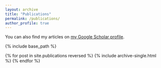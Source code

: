 ```yaml
---
layout: archive
title: "Publications"
permalink: /publications/
author_profile: true
---
```


You can also find my articles on [my Google Scholar profile](https://scholar.google.com/citations?user=UwWnVeAAAAAJ&hl=en).

{% include base_path %}

{% for post in site.publications reversed %}
  {% include archive-single.html %}
{% endfor %}
